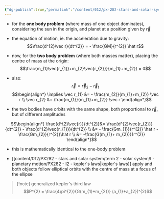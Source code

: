 ```yaml
---
{"dg-publish":true,"permalink":"/content/012/px-282-stars-and-solar-system/term-2-solar-system/i-planetary-motion/px-282-i5-two-body-problem/","noteIcon":"1","created":"2025-01-17T16:24:15.624+00:00","updated":"2025-01-24T11:09:25.771+00:00"}
---
```


- for the **one body problem** (where mass of one object dominates), considering the sun in the origin, and planet at a position given by $\vec r$
- the equation of motion, ie. the acceleration due to gravity:
$$\frac{d^{2}\vec r}{dt^{2}} = - \frac{GM}{r^{2}} \hat r$$


- now, for the **two body problem** (where both masses matter), placing the centre of mass at the origin:
$$\frac{m_{1}\vec{r_{1}}+m_{2}\vec{r_{2}}}{m_{1}+m_{2}} = 0$$
- also:
$$\vec r = \vec r_{2}- \vec r_{1}$$
$$\begin{align*}
\implies \vec r_{1} &= - \frac{m_{2}}{m_{1}+m_{2}} \vec r \\
\vec r_{2} &= \frac{m_{1}}{m_{1}+m_{2}} \vec r
\end{align*}$$
- the two bodies have orbits with the same shape, both proportional to $\vec r$, but of different amplitudes

$$\begin{align*}
\frac{d^{2}\vec{r}}{dt^{2}}&= \frac{d^{2}\vec{r_{2}}}{dt^{2}} - \frac{d^{2}\vec{r_{1}}}{dt^{2}} \\
&= - \frac{Gm_{1}}{r^{2}} \hat r - \frac{Gm_{2}}{r^{2}}\hat r \\
&= -\frac{G(m_{1}+ m_{2})}{r^{2}}
\end{align*}$$
- this is mathematically identical to the one-body problem

- [[content/012/PX282 - stars and solar system/term 2 - solar system/I - planetary motion/PX282 - I2 - kepler's laws\|kepler's laws]] apply and both objects follow elliptical orbits with the centre of mass at a focus of the ellipse

>[!note] generalized kepler's third law
> $$P^{2} = \frac{4\pi^{2}}{G(m_{1}+m_{2})} (a_{1}+a_{2})^{2}$$

